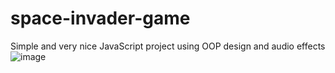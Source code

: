 # space-invader-game

Simple and very nice JavaScript project using OOP design and audio effects
![image](https://github.com/artyomkronik1/space-invader-game/assets/89484083/a436bf48-83f7-446e-8b4d-875eb453ec3e)
